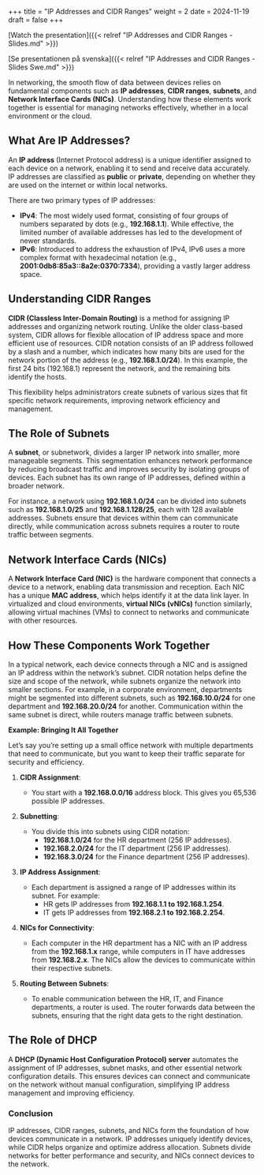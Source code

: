 +++
title = "IP Addresses and CIDR Ranges"
weight = 2
date = 2024-11-19
draft = false
+++

[Watch the presentation]({{< relref "IP Addresses and CIDR Ranges - Slides.md" >}})

[Se presentationen på svenska]({{< relref "IP Addresses and CIDR Ranges - Slides Swe.md" >}})

<!-- # IP Addresses and CIDR Ranges -->

In networking, the smooth flow of data between devices relies on fundamental components such as **IP addresses**, **CIDR ranges**, **subnets**, and **Network Interface Cards (NICs)**. Understanding how these elements work together is essential for managing networks effectively, whether in a local environment or the cloud.

## What Are IP Addresses?

An **IP address** (Internet Protocol address) is a unique identifier assigned to each device on a network, enabling it to send and receive data accurately. IP addresses are classified as **public** or **private**, depending on whether they are used on the internet or within local networks.

There are two primary types of IP addresses:
- **IPv4**: The most widely used format, consisting of four groups of numbers separated by dots (e.g., **192.168.1.1**). While effective, the limited number of available addresses has led to the development of newer standards.
- **IPv6**: Introduced to address the exhaustion of IPv4, IPv6 uses a more complex format with hexadecimal notation (e.g., **2001:0db8:85a3::8a2e:0370:7334**), providing a vastly larger address space.

## Understanding CIDR Ranges

**CIDR (Classless Inter-Domain Routing)** is a method for assigning IP addresses and organizing network routing. Unlike the older class-based system, CIDR allows for flexible allocation of IP address space and more efficient use of resources. CIDR notation consists of an IP address followed by a slash and a number, which indicates how many bits are used for the network portion of the address (e.g., **192.168.1.0/24**). In this example, the first 24 bits (192.168.1) represent the network, and the remaining bits identify the hosts.

This flexibility helps administrators create subnets of various sizes that fit specific network requirements, improving network efficiency and management.

## The Role of Subnets

A **subnet**, or subnetwork, divides a larger IP network into smaller, more manageable segments. This segmentation enhances network performance by reducing broadcast traffic and improves security by isolating groups of devices. Each subnet has its own range of IP addresses, defined within a broader network.

For instance, a network using **192.168.1.0/24** can be divided into subnets such as **192.168.1.0/25** and **192.168.1.128/25**, each with 128 available addresses. Subnets ensure that devices within them can communicate directly, while communication across subnets requires a router to route traffic between segments.

## Network Interface Cards (NICs)

A **Network Interface Card (NIC)** is the hardware component that connects a device to a network, enabling data transmission and reception. Each NIC has a unique **MAC address**, which helps identify it at the data link layer. In virtualized and cloud environments, **virtual NICs (vNICs)** function similarly, allowing virtual machines (VMs) to connect to networks and communicate with other resources.

## How These Components Work Together

In a typical network, each device connects through a NIC and is assigned an IP address within the network’s subnet. CIDR notation helps define the size and scope of the network, while subnets organize the network into smaller sections. For example, in a corporate environment, departments might be segmented into different subnets, such as **192.168.10.0/24** for one department and **192.168.20.0/24** for another. Communication within the same subnet is direct, while routers manage traffic between subnets.

**Example: Bringing It All Together**

Let’s say you’re setting up a small office network with multiple departments that need to communicate, but you want to keep their traffic separate for security and efficiency.

1. **CIDR Assignment**:
   - You start with a **192.168.0.0/16** address block. This gives you 65,536 possible IP addresses.
   
2. **Subnetting**:
   - You divide this into subnets using CIDR notation:
     - **192.168.1.0/24** for the HR department (256 IP addresses).
     - **192.168.2.0/24** for the IT department (256 IP addresses).
     - **192.168.3.0/24** for the Finance department (256 IP addresses).

3. **IP Address Assignment**:
   - Each department is assigned a range of IP addresses within its subnet. For example:
     - HR gets IP addresses from **192.168.1.1 to 192.168.1.254**.
     - IT gets IP addresses from **192.168.2.1 to 192.168.2.254**.

4. **NICs for Connectivity**:
   - Each computer in the HR department has a NIC with an IP address from the **192.168.1.x** range, while computers in IT have addresses from **192.168.2.x**. The NICs allow the devices to communicate within their respective subnets.

5. **Routing Between Subnets**:
   - To enable communication between the HR, IT, and Finance departments, a router is used. The router forwards data between the subnets, ensuring that the right data gets to the right destination.

## The Role of DHCP

A **DHCP (Dynamic Host Configuration Protocol) server** automates the assignment of IP addresses, subnet masks, and other essential network configuration details. This ensures devices can connect and communicate on the network without manual configuration, simplifying IP address management and improving efficiency.

### Conclusion

IP addresses, CIDR ranges, subnets, and NICs form the foundation of how devices communicate in a network. IP addresses uniquely identify devices, while CIDR helps organize and optimize address allocation. Subnets divide networks for better performance and security, and NICs connect devices to the network.